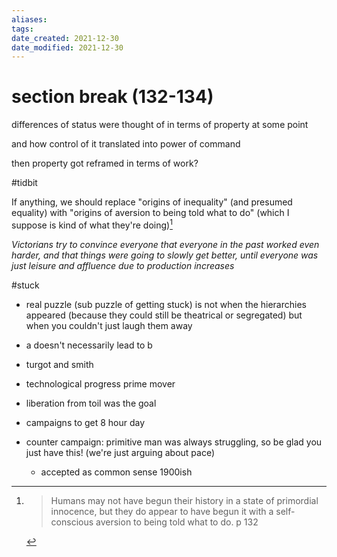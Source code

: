 ```yaml
---
aliases: 
tags: 
date_created: 2021-12-30
date_modified: 2021-12-30
---
```


# section break (132-134)

differences of status were thought of in terms of property at some point

and how control of it translated into power of command

then property got reframed in terms of work?

#tidbit

If anything, we should replace "origins of inequality" (and presumed equality) with "origins of aversion to being told what to do" (which I suppose is kind of what they're doing)[^1]

*Victorians try to convince everyone that everyone in the past worked even harder, and that things were going to slowly get better, until everyone was just leisure and affluence due to production increases*

#stuck
- real puzzle (sub puzzle of getting stuck) is not when the hierarchies appeared (because they could still be theatrical or segregated) but when you couldn't just laugh them away

- a doesn't necessarily lead to b

- turgot and smith
- technological progress prime mover
- liberation from toil was the goal
- campaigns to get 8 hour day
- counter campaign: primitive man was always struggling, so be glad you just have this! (we're just arguing about pace)
	- accepted as common sense 1900ish

[^1]: > Humans may not have begun their history in a state of primordial innocence, but they do appear to have begun it with a self-conscious aversion to being told what to do. p 132
